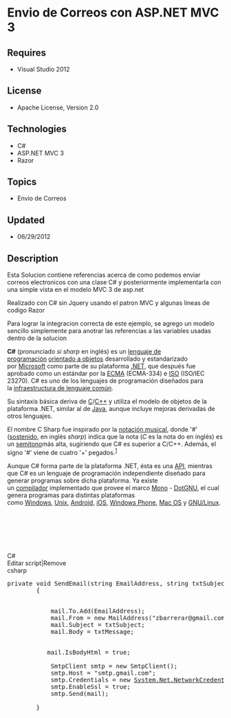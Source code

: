 # Envio de Correos con ASP.NET MVC 3
## Requires
- Visual Studio 2012
## License
- Apache License, Version 2.0
## Technologies
- C#
- ASP.NET MVC 3
- Razor
## Topics
- Envio de Correos
## Updated
- 06/29/2012
## Description

<p>Esta Solucion contiene referencias acerca de como podemos enviar correos electronicos con una clase C# y posteriormente implementarla con una simple vista en el modelo MVC 3 de asp.net</p>
<p>Realizado con C# sin Jquery usando el patron MVC y algunas lineas de codigo Razor&nbsp;</p>
<p>Para lograr la integracion correcta de este ejemplo, se agrego un modelo sencillo simplemente para anotrar las referencias a las variables usadas dentro de la solucion</p>
<p><strong>C#</strong>&nbsp;(pronunciado&nbsp;<em>si sharp</em>&nbsp;en ingl&eacute;s) es un&nbsp;<a title="Lenguaje de programación" href="http://es.wikipedia.org/wiki/Lenguaje_de_programaci%C3%B3n">lenguaje de programaci&oacute;n</a>&nbsp;<a title="Programación orientada a objetos" href="http://es.wikipedia.org/wiki/Programaci%C3%B3n_orientada_a_objetos">orientado
 a objetos</a>&nbsp;desarrollado y estandarizado por&nbsp;<a title="Microsoft" href="http://es.wikipedia.org/wiki/Microsoft">Microsoft</a>&nbsp;como parte de su plataforma&nbsp;<a title="Microsoft .NET" href="http://es.wikipedia.org/wiki/Microsoft_.NET">.NET</a>,
 que despu&eacute;s fue aprobado como un est&aacute;ndar por la&nbsp;<a title="Ecma International" href="http://es.wikipedia.org/wiki/Ecma_International">ECMA</a>&nbsp;(ECMA-334) e&nbsp;<a class="mw-redirect" title="Organización Internacional para la Estandarización" href="http://es.wikipedia.org/wiki/Organizaci%C3%B3n_Internacional_para_la_Estandarizaci%C3%B3n">ISO</a>&nbsp;(ISO/IEC
 23270). C# es uno de los lenguajes de programaci&oacute;n dise&ntilde;ados para la&nbsp;<a title="Infraestructura de lenguaje común" href="http://es.wikipedia.org/wiki/Infraestructura_de_lenguaje_com%C3%BAn">infraestructura de lenguaje com&uacute;n</a>.</p>
<p>Su sintaxis b&aacute;sica deriva de&nbsp;<a title="C (lenguaje de programación)" href="http://es.wikipedia.org/wiki/C_(lenguaje_de_programaci%C3%B3n)">C</a>/<a title="C&#43;&#43;" href="http://es.wikipedia.org/wiki/C%2B%2B">C&#43;&#43;</a>&nbsp;y utiliza el modelo de objetos
 de la plataforma .NET, similar al de&nbsp;<a title="Java (lenguaje de programación)" href="http://es.wikipedia.org/wiki/Java_(lenguaje_de_programaci%C3%B3n)">Java</a>, aunque incluye mejoras derivadas de otros lenguajes.</p>
<p>El nombre C Sharp fue inspirado por la&nbsp;<a title="Notación musical" href="http://es.wikipedia.org/wiki/Notaci%C3%B3n_musical">notaci&oacute;n musical</a>, donde '#' (<a title="Sostenido" href="http://es.wikipedia.org/wiki/Sostenido">sostenido</a>, en
 ingl&eacute;s&nbsp;<em>sharp</em>) indica que la nota (<em>C</em>&nbsp;es la nota do en ingl&eacute;s) es un&nbsp;<a title="Semitono" href="http://es.wikipedia.org/wiki/Semitono">semitono</a>m&aacute;s alta, sugiriendo que C# es superior a C/C&#43;&#43;. Adem&aacute;s,
 el signo '#' viene de cuatro '&#43;' pegados.<sup id="cite_ref-0" class="reference"><a href="http://es.wikipedia.org/wiki/C_Sharp#cite_note-0">1</a></sup></p>
<p>Aunque C# forma parte de la plataforma .NET, &eacute;sta es una&nbsp;<a title="Interfaz de programación de aplicaciones" href="http://es.wikipedia.org/wiki/Interfaz_de_programaci%C3%B3n_de_aplicaciones">API</a>, mientras que C# es un lenguaje de programaci&oacute;n
 independiente dise&ntilde;ado para generar programas sobre dicha plataforma. Ya existe un&nbsp;<a title="Compilador" href="http://es.wikipedia.org/wiki/Compilador">compilador</a>&nbsp;implementado que provee el marco&nbsp;<a title="Proyecto Mono" href="http://es.wikipedia.org/wiki/Proyecto_Mono">Mono</a>&nbsp;-&nbsp;<a title="DotGNU" href="http://es.wikipedia.org/wiki/DotGNU">DotGNU</a>,
 el cual genera programas para distintas plataformas como&nbsp;<a title="Microsoft Windows" href="http://es.wikipedia.org/wiki/Microsoft_Windows">Windows</a>,&nbsp;<a title="Unix" href="http://es.wikipedia.org/wiki/Unix">Unix</a>,&nbsp;<a title="Android" href="http://es.wikipedia.org/wiki/Android">Android</a>,&nbsp;<a title="IOS" href="http://es.wikipedia.org/wiki/IOS">iOS</a>,&nbsp;<a title="Windows Phone" href="http://es.wikipedia.org/wiki/Windows_Phone">Windows
 Phone</a>,&nbsp;<a title="Mac OS" href="http://es.wikipedia.org/wiki/Mac_OS">Mac OS</a>&nbsp;y&nbsp;<a title="GNU/Linux" href="http://es.wikipedia.org/wiki/GNU/Linux">GNU/Linux</a>.</p>
<p><span><br>
</span></p>
<p>&nbsp;</p>
<p>&nbsp;</p>
<div class="scriptcode">
<div class="pluginEditHolder" pluginCommand="mceScriptCode">
<div class="title"><span>C#</span></div>
<div class="pluginLinkHolder"><span class="pluginEditHolderLink">Editar script</span>|<span class="pluginRemoveHolderLink">Remove</span></div>
<span class="hidden">csharp</span>

<div class="preview">
<pre class="csharp"><span class="cs__keyword">private</span>&nbsp;<span class="cs__keyword">void</span>&nbsp;SendEmail(<span class="cs__keyword">string</span>&nbsp;EmailAddress,&nbsp;<span class="cs__keyword">string</span>&nbsp;txtSubject,&nbsp;<span class="cs__keyword">string</span>&nbsp;txtMessage)&nbsp;
&nbsp;&nbsp;&nbsp;&nbsp;&nbsp;&nbsp;&nbsp;&nbsp;{&nbsp;
&nbsp;
&nbsp;
&nbsp;&nbsp;&nbsp;&nbsp;&nbsp;&nbsp;&nbsp;&nbsp;&nbsp;&nbsp;&nbsp;&nbsp;mail.To.Add(EmailAddress);&nbsp;
&nbsp;&nbsp;&nbsp;&nbsp;&nbsp;&nbsp;&nbsp;&nbsp;&nbsp;&nbsp;&nbsp;&nbsp;mail.From&nbsp;=&nbsp;<span class="cs__keyword">new</span>&nbsp;MailAddress(<span class="cs__string">&quot;zbarrerar@gmail.com&quot;</span>);&nbsp;
&nbsp;&nbsp;&nbsp;&nbsp;&nbsp;&nbsp;&nbsp;&nbsp;&nbsp;&nbsp;&nbsp;&nbsp;mail.Subject&nbsp;=&nbsp;txtSubject;&nbsp;
&nbsp;&nbsp;&nbsp;&nbsp;&nbsp;&nbsp;&nbsp;&nbsp;&nbsp;&nbsp;&nbsp;&nbsp;mail.Body&nbsp;=&nbsp;txtMessage;&nbsp;
&nbsp;
&nbsp;
&nbsp;&nbsp;&nbsp;&nbsp;&nbsp;&nbsp;&nbsp;&nbsp;&nbsp;&nbsp;&nbsp;mail.IsBodyHtml&nbsp;=&nbsp;<span class="cs__keyword">true</span>;&nbsp;
&nbsp;&nbsp;&nbsp;&nbsp;&nbsp;&nbsp;&nbsp;&nbsp;&nbsp;&nbsp;&nbsp;
&nbsp;&nbsp;&nbsp;&nbsp;&nbsp;&nbsp;&nbsp;&nbsp;&nbsp;&nbsp;&nbsp;&nbsp;SmtpClient&nbsp;smtp&nbsp;=&nbsp;<span class="cs__keyword">new</span>&nbsp;SmtpClient();&nbsp;
&nbsp;&nbsp;&nbsp;&nbsp;&nbsp;&nbsp;&nbsp;&nbsp;&nbsp;&nbsp;&nbsp;&nbsp;smtp.Host&nbsp;=&nbsp;<span class="cs__string">&quot;smtp.gmail.com&quot;</span>;&nbsp;
&nbsp;&nbsp;&nbsp;&nbsp;&nbsp;&nbsp;&nbsp;&nbsp;&nbsp;&nbsp;&nbsp;&nbsp;smtp.Credentials&nbsp;=&nbsp;<span class="cs__keyword">new</span>&nbsp;<a class="libraryLink" href="http://msdn.microsoft.com/es-ES/library/System.Net.NetworkCredential.aspx" target="_blank" title="Auto generated link to System.Net.NetworkCredential">System.Net.NetworkCredential</a>(<span class="cs__string">&quot;zbarrerar@gmail.com&quot;</span>,&nbsp;<span class="cs__string">&quot;yagami123&quot;</span>);&nbsp;
&nbsp;&nbsp;&nbsp;&nbsp;&nbsp;&nbsp;&nbsp;&nbsp;&nbsp;&nbsp;&nbsp;&nbsp;smtp.EnableSsl&nbsp;=&nbsp;<span class="cs__keyword">true</span>;&nbsp;
&nbsp;&nbsp;&nbsp;&nbsp;&nbsp;&nbsp;&nbsp;&nbsp;&nbsp;&nbsp;&nbsp;&nbsp;smtp.Send(mail);&nbsp;
&nbsp;
&nbsp;&nbsp;&nbsp;&nbsp;&nbsp;&nbsp;&nbsp;&nbsp;}</pre>
</div>
</div>
</div>
<div class="endscriptcode">&nbsp;</div>

